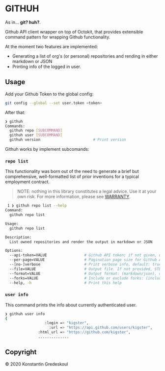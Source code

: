 # GITHUH

As in... **git? huh?**.

Github API client wrapper on top of Octokit, that provides extensible command pattern for wrapping Github functionality.

At the moment two features are implemented:

 * Generating a list of org's (or personal) repositories and rending in either markdown or JSON
 * Printing info of the logged in user.

## Usage

Add your Github Token to the global config:

```bash
git config --global --set user.token <token>
```

After that:

```bash
❯ githuh
Commands:
  githuh repo [SUBCOMMAND]
  githuh user [SUBCOMMAND]
  githuh version                        # Print version
```

Githuh works by implement subcomands:

### `repo list`

This functionality was born out of the need to generate a brief but comprehensive, well-formatted list of prior inventions for a typical employment contract. 

> NOTE: nothing in this library constitutes a legal advice. Use it at your own risk. For more information, please see [WARRANTY](WARANTY.md).

```bash
 1 ❯ githuh repo list --help
Command:
  githuh repo list

Usage:
  githuh repo list

Description:
  List owned repositories and render the output in markdown or JSON

Options:
  --api-token=VALUE               	# Github API token; if not given, user.token is read from ~/.gitconfig
  --per-page=VALUE                	# Pagination page size for Github API, default: 50
  --[no-]verbose                  	# Print verbose info, default: true
  --file=VALUE                    	# Output file. If not provided, STDERR is used.
  --format=VALUE                  	# Output format: (markdown/json), default: "markdown"
  --forks=VALUE                   	# Include or exclude forks: (include/only/exclude), default: "include"
  --help, -h                      	# Print this help
```

### `user info`

This command prints the info about currently authenticated user.

```bash
❯ githuh user info
{
                  :login => "kigster",
                    :url => "https://api.github.com/users/kigster",
               :html_url => "https://github.com/kigster",
               ..............

```

## Copyright

© 2020 Konstantin Gredeskoul
